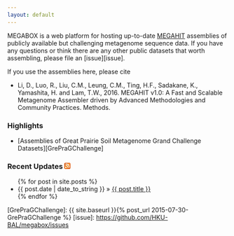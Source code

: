 ```yaml
---
layout: default
---
```


MEGABOX is a web platform for hosting up-to-date [MEGAHIT][MEGAHIT] assemblies of publicly available but challenging metagenome sequence data. If you have any questions or think there are any other public datasets that worth assembling, please file an [issue][issue].

If you use the assemblies here, please cite
* Li, D., Luo, R., Liu, C.M., Leung, C.M., Ting, H.F., Sadakane, K., Yamashita, H. and Lam, T.W., 2016. MEGAHIT v1.0: A Fast and Scalable Metagenome Assembler driven by Advanced Methodologies and Community Practices. Methods.

### Highlights
* [Assemblies of Great Prairie Soil Metagenome Grand Challenge Datasets][GrePraGChallenge]

### Recent Updates [![](images/feed-icon-14x14.png)](feed.xml)

<ul class="posts">
  {% for post in site.posts %}
    <li><span>{{ post.date | date_to_string }}</span> &raquo; <a href="{{ site.baseurl }}{{ post.url }}">{{ post.title }}</a></li>
  {% endfor %}
</ul>

[MEGAHIT]: https://github.com/voutcn/megahit
[GrePraGChallenge]: {{ site.baseurl }}{% post_url 2015-07-30-GrePraGChallenge %}
[issue]: https://github.com/HKU-BAL/megabox/issues